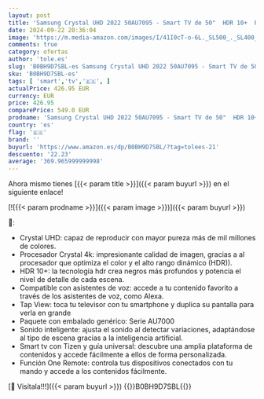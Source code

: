 ```yaml
---
layout: post
title: 'Samsung Crystal UHD 2022 50AU7095 - Smart TV de 50"  HDR 10+  Procesador 4K  PurColor  Sonido Inteligente  Función One Remote Control. Compatible con Alexa y Asistentes de Voz.'
date: 2024-09-22 20:36:04
image: 'https://m.media-amazon.com/images/I/41I0cT-o-6L._SL500_._SL400_.jpg'
comments: true
category: ofertas
author: 'tole.es'
slug: 'B0BH9D7SBL-es Samsung Crystal UHD 2022 50AU7095 - Smart TV de 50" HDR...'
sku: 'B0BH9D7SBL-es'
tags: [ 'smart','tv','🇪🇸', ]
actualPrice: 426.95 EUR
currency: EUR
price: 426.95
comparePrice: 549.0 EUR
prodname: 'Samsung Crystal UHD 2022 50AU7095 - Smart TV de 50"  HDR 10+  Procesador 4K  PurColor  Sonido Inteligente  Función One Remote Control. Compatible con Alexa y Asistentes de Voz.'
country: 'es'
flag: '🇪🇸'
brand: ''
buyurl: 'https://www.amazon.es/dp/B0BH9D7SBL/?tag=tolees-21'
descuento: '22.23'
average: '369.965999999998'
---
```


Ahora mismo tienes [{{< param title >}}]({{< param buyurl >}}) en el siguiente enlace!

[![{{< param prodname >}}]({{< param image >}})]({{< param buyurl >}})

🔎:

- Crystal UHD: capaz de reproducir con mayor pureza más de mil millones de colores.
- Procesador Crystal 4k: impresionante calidad de imagen, gracias a al procesador que optimiza el color y el alto rango dinámico (HDR)).
- HDR 10+: la tecnología hdr crea negros más profundos y potencia el nivel de detalle de cada escena.
- Compatible con asistentes de voz: accede a tu contenido favorito a través de los asistentes de voz, como Alexa.
- Tap View: toca tu televisor con tu smartphone y duplica su pantalla para verla en grande
- Paquete con embalado genérico: Serie AU7000
- Sonido inteligente: ajusta el sonido al detectar variaciones, adaptándose al tipo de escena gracias a la inteligencia artificial.
- Smart tv con Tizen y guía universal: descubre una amplia plataforma de contenidos y accede fácilmente a ellos de forma personalizada.
- Función One Remote: controla tus dispositivos conectados con tu mando y accede a los contenidos fácilmente.

[🛒 Visítala!!!]({{< param buyurl >}})
{{<world>}}B0BH9D7SBL{{</world>}}
